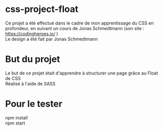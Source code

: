 # css-project-float
Ce projet a été effectué dans le cadre de mon apprentissage du CSS en profondeur, en suivant un cours de Jonas Schmedtmann (son site : https://codingheroes.io/ ) <br/>
Le design a été fait par Jonas Schmedtmann

# But du projet
Le but de ce projet était d'apprendre à structurer une page grâce au Float de CSS<br/>
Réalisé à l'aide de SASS

# Pour le tester
npm install <br/>
npm start
